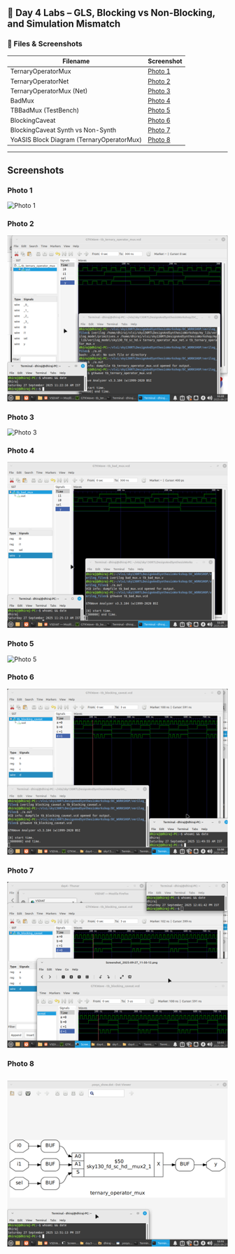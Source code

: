 ## 📘 Day 4 Labs – GLS, Blocking vs Non-Blocking, and Simulation Mismatch

### 🔎 Files & Screenshots


| Filename               | Screenshot |
|-------------------------|------------|
| TernaryOperatorMux      | [Photo 1](#photo-1) |
| TernaryOperatorNet      | [Photo 2](#photo-2) |
| TernaryOperatorMux (Net)| [Photo 3](#photo-3) |
| BadMux                  | [Photo 4](#photo-4) |
| TBBadMux (TestBench)    | [Photo 5](#photo-5) |
| BlockingCaveat          | [Photo 6](#photo-6) |
| BlockingCaveat Synth vs Non-Synth | [Photo 7](#photo-7) |
| YoASIS Block Diagram (TernaryOperatorMux) | [Photo 8](#photo-8) |

---

## Screenshots

### Photo 1
![Photo 1]()

### Photo 2
![Photo 2](https://github.com/Dhiraj4-alt/vsd_RISC_V_week1/blob/day4_Labs/Screenshot_2025-09-27_11-22-33.png)

### Photo 3
![Photo 3](photo3.png)

### Photo 4
![Photo 4](https://github.com/Dhiraj4-alt/vsd_RISC_V_week1/blob/day4_Labs/Screenshot_2025-09-27_11-25-44.png)

### Photo 5
![Photo 5](photo5.png)

### Photo 6
![Photo 6](https://github.com/Dhiraj4-alt/vsd_RISC_V_week1/blob/day4_Labs/Screenshot_2025-09-27_11-50-12.png)


### Photo 7
![Photo 7](https://github.com/Dhiraj4-alt/vsd_RISC_V_week1/blob/day4_Labs/Screenshot_2025-09-27_12-02-18.png)

### Photo 8
![Photo 8](https://github.com/Dhiraj4-alt/vsd_RISC_V_week1/blob/day4_Labs/Screenshot_2025-09-27_12-51-24.png)
--
